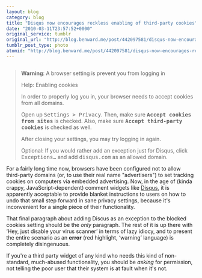 ```yaml
---
layout: blog
category: blog
title: "Disqus now encourages reckless enabling of third-party cookies"
date: "2010-03-11T23:57:52+0000"
original_service: tumblr
original_url: "http://blog.benward.me/post/442097581/disqus-now-encourages-reckless-enabling-of"
tumblr_post_type: photo
atomid: "http://blog.benward.me/post/442097581/disqus-now-encourages-reckless-enabling-of"
---
```

<figure class="photo">
  <img src="http://benward.me/res/tumblr/media/442097581/0.jpg" alt="">
</figure>

> **Warning**: A browser setting is prevent you from logging in
>
> Help: Enabling cookies
>
> In order to properly log you in, your browser needs to accept cookies from all domains.
>
> Open up <kbd>Settings > Privacy</kbd>. Then, make sure **<kbd>Accept cookies from sites</kbd>** is checked. Also, make sure **<kbd>Accept third-party cookies</kbd>** is checked as well.
>
> After closing your settings, you may try logging in again.
>
> Optional: If you would rather add an exception just for Disqus, click <kbd>Exceptions…</kbd> and add <kbd>disqus.com</kbd> as an allowed domain.

For a fairly long time now, browsers have been configured not to allow third-party domains (or, to use their real name "advertisers") to set tracking cookies on computers via embedded advertising. Now, in the age of (kinda crappy, JavaScript-dependent) comment widgets like [Disqus](http://disqus.com), it is apparently acceptable to provide blanket instructions to users on how to undo that small step forward in sane privacy settings, because it's inconvenient for a single piece of their functionality.

That final paragraph about adding Discus as an exception to the blocked cookies setting should be the *only* paragraph. The rest of it is up there with ‘Hey, just disable your virus scanner’ in terms of lazy idiocy, and to present the entire scenario as an **error** (red highlight, ‘warning’ language) is completely disingenuous.

If you're a third party widget of any kind who needs this kind of non-standard, much-abused functionality, you should be *asking* for permission, not telling the poor user that their system is at fault when it's not.